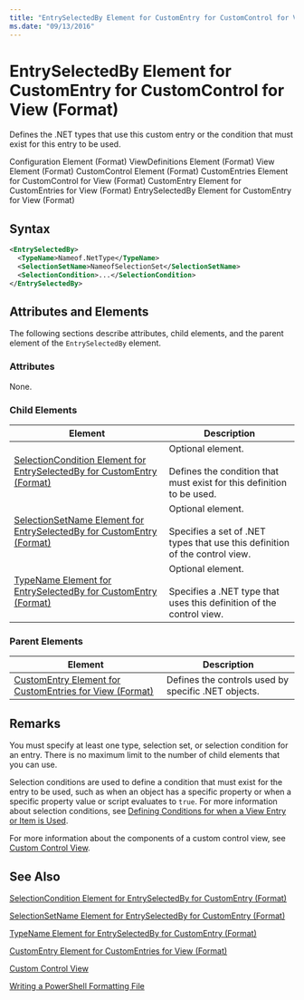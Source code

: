 ```yaml
---
title: "EntrySelectedBy Element for CustomEntry for CustomControl for View (Format) | Microsoft Docs"
ms.date: "09/13/2016"
---
```

# EntrySelectedBy Element for CustomEntry for CustomControl for View (Format)

Defines the .NET types that use this custom entry or the condition that must exist for this entry to be used.

Configuration Element (Format)
ViewDefinitions Element (Format)
View Element (Format)
CustomControl Element (Format)
CustomEntries Element for CustomControl for View (Format)
CustomEntry Element for CustomEntries for View (Format)
EntrySelectedBy Element for CustomEntry for View (Format)

## Syntax

```xml
<EntrySelectedBy>
  <TypeName>Nameof.NetType</TypeName>
  <SelectionSetName>NameofSelectionSet</SelectionSetName>
  <SelectionCondition>...</SelectionCondition>
</EntrySelectedBy>
```

## Attributes and Elements

The following sections describe attributes, child elements, and the parent element of the `EntrySelectedBy` element.

### Attributes

None.

### Child Elements

|Element|Description|
|-------------|-----------------|
|[SelectionCondition Element for EntrySelectedBy for CustomEntry (Format)](./selectioncondition-element-for-entryselectedby-for-customcontrol-format.md)|Optional element.<br /><br /> Defines the condition that must exist for this definition to be used.|
|[SelectionSetName Element for EntrySelectedBy for CustomEntry (Format)](./selectionsetname-element-for-entryselectedby-for-customcontrol-for-view-format.md)|Optional element.<br /><br /> Specifies a set of .NET types that use this definition of the control view.|
|[TypeName Element for EntrySelectedBy for CustomEntry (Format)](./typename-element-for-selectioncondition-for-customcontrol-for-view-format.md)|Optional element.<br /><br /> Specifies a .NET type that uses this definition of the control view.|

### Parent Elements

|Element|Description|
|-------------|-----------------|
|[CustomEntry Element for CustomEntries for View (Format)](./customentry-element-for-customentries-for-customcontrol-for-view-format.md)|Defines the controls used by specific .NET objects.|

## Remarks

You must specify at least one type, selection set, or selection condition for an entry. There is no maximum limit to the number of child elements that you can use.

Selection conditions are used to define a condition that must exist for the entry to be used, such as when an object has a specific property or when a specific property value or script evaluates to `true`. For more information about selection conditions, see [Defining Conditions for when a View Entry or Item is Used](./defining-conditions-for-displaying-data.md).

For more information about the components of a custom control view, see [Custom Control View](./creating-custom-controls.md).

## See Also

[SelectionCondition Element for EntrySelectedBy for CustomEntry (Format)](./selectioncondition-element-for-entryselectedby-for-customcontrol-format.md)

[SelectionSetName Element for EntrySelectedBy for CustomEntry (Format)](./selectionsetname-element-for-entryselectedby-for-customcontrol-for-view-format.md)

[TypeName Element for EntrySelectedBy for CustomEntry (Format)](./typename-element-for-selectioncondition-for-customcontrol-for-view-format.md)

[CustomEntry Element for CustomEntries for View (Format)](./customentry-element-for-customentries-for-customcontrol-for-view-format.md)

[Custom Control View](./creating-custom-controls.md)

[Writing a PowerShell Formatting File](./writing-a-powershell-formatting-file.md)
